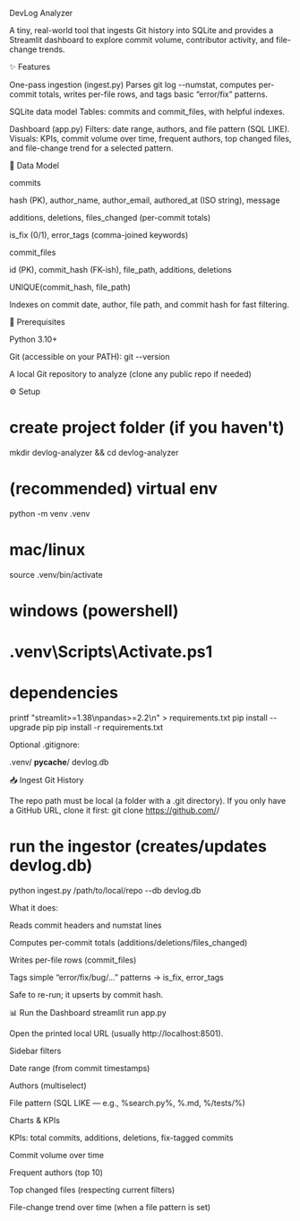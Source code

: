 DevLog Analyzer 

A tiny, real-world tool that ingests Git history into SQLite and provides a Streamlit dashboard to explore commit volume, contributor activity, and file-change trends. 

✨ Features

One-pass ingestion (ingest.py)
Parses git log --numstat, computes per-commit totals, writes per-file rows, and tags basic “error/fix” patterns.

SQLite data model
Tables: commits and commit_files, with helpful indexes.

Dashboard (app.py)
Filters: date range, authors, and file pattern (SQL LIKE).
Visuals: KPIs, commit volume over time, frequent authors, top changed files, and file-change trend for a selected pattern.

🧱 Data Model

commits

hash (PK), author_name, author_email, authored_at (ISO string), message

additions, deletions, files_changed (per-commit totals)

is_fix (0/1), error_tags (comma-joined keywords)

commit_files

id (PK), commit_hash (FK-ish), file_path, additions, deletions

UNIQUE(commit_hash, file_path)

Indexes on commit date, author, file path, and commit hash for fast filtering.

🚦 Prerequisites

Python 3.10+

Git (accessible on your PATH): git --version

A local Git repository to analyze (clone any public repo if needed)

⚙️ Setup
# create project folder (if you haven't)
mkdir devlog-analyzer && cd devlog-analyzer

# (recommended) virtual env
python -m venv .venv
# mac/linux
source .venv/bin/activate
# windows (powershell)
# .venv\Scripts\Activate.ps1

# dependencies
printf "streamlit>=1.38\npandas>=2.2\n" > requirements.txt
pip install --upgrade pip
pip install -r requirements.txt


Optional .gitignore:

.venv/
__pycache__/
devlog.db

📥 Ingest Git History

The repo path must be local (a folder with a .git directory).
If you only have a GitHub URL, clone it first:
git clone https://github.com/<owner>/<repo>

# run the ingestor (creates/updates devlog.db)
python ingest.py /path/to/local/repo --db devlog.db


What it does:

Reads commit headers and numstat lines

Computes per-commit totals (additions/deletions/files_changed)

Writes per-file rows (commit_files)

Tags simple “error/fix/bug/…” patterns → is_fix, error_tags

Safe to re-run; it upserts by commit hash.

📊 Run the Dashboard
streamlit run app.py


Open the printed local URL (usually http://localhost:8501).

Sidebar filters

Date range (from commit timestamps)

Authors (multiselect)

File pattern (SQL LIKE — e.g., %search.py%, %.md, %/tests/%)

Charts & KPIs

KPIs: total commits, additions, deletions, fix-tagged commits

Commit volume over time

Frequent authors (top 10)

Top changed files (respecting current filters)

File-change trend over time (when a file pattern is set)
